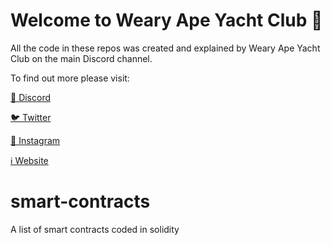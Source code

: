 # Welcome to Weary Ape Yacht Club 🦧

All the code in these repos was created and explained by Weary Ape Yacht Club on the main Discord channel.

To find out more please visit:

[🦧 Discord](https://discord.gg/wearyapeyc)

[🐦 Twitter](https://twitter.com/wearyapeyc)

[👀 Instagram](https://instagram.com/wearyapeyc)

[ℹ️ Website](https://wearyapeyachtclub.com)


# smart-contracts
A list of smart contracts coded in solidity 
